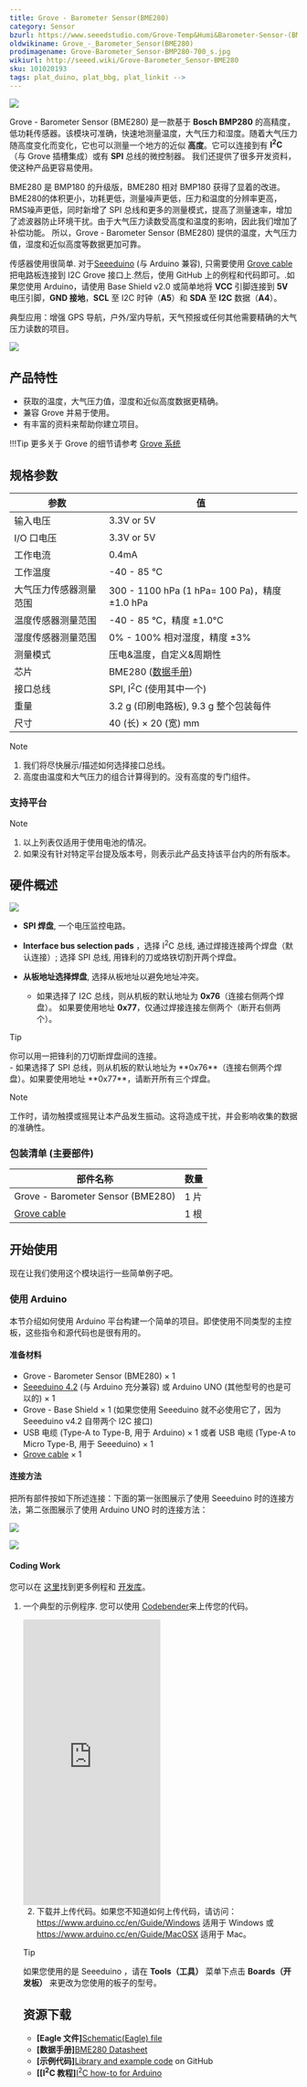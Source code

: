 ```yaml
---
title: Grove - Barometer Sensor(BME280)
category: Sensor
bzurl: https://www.seeedstudio.com/Grove-Temp&Humi&Barometer-Sensor-(BME280)-p-2653.html
oldwikiname: Grove_-_Barometer_Sensor(BME280)
prodimagename: Grove-Barometer_Sensor-BMP280-700_s.jpg
wikiurl: http://seeed.wiki/Grove-Barometer_Sensor-BME280
sku: 101020193
tags: plat_duino, plat_bbg, plat_linkit -->
---
```


<!-- tags: io_3v3, io_5v, grove_i2c, grove_analog, grove_digital, grove_uart, plat_duino, plat_bbg, plat_pi, plat_wio, plat_linkit -->

![](https://raw.githubusercontent.com/SeeedDocument/Grove-Barometer_Sensor-BME280/master/img/Grove-Barometer_Sensor-BMP280-700_s.jpg)

Grove - Barometer Sensor (BME280) 是一款基于 **Bosch BMP280** 的高精度，低功耗传感器。该模块可准确，快速地测量温度，大气压力和湿度。随着大气压力随高度变化而变化，它也可以测量一个地方的近似 **高度**。它可以连接到有 **I<sup>2</sup>C** （与 Grove 插槽集成）或有 **SPI** 总线的微控制器。 我们还提供了很多开发资料，使这种产品更容易使用。

BME280 是 BMP180 的升级版，BME280 相对 BMP180 获得了显着的改进。BME280的体积更小，功耗更低，测量噪声更低，压力和温度的分辨率更高，RMS噪声更低，同时新增了 SPI 总线和更多的测量模式，提高了测量速率，增加了滤波器防止环境干扰。由于大气压力读数受高度和温度的影响，因此我们增加了补偿功能。 所以，Grove - Barometer Sensor (BME280) 提供的温度，大气压力值，湿度和近似高度等数据更加可靠。

传感器使用很简单. 对于[Seeeduino](http://www.seeedstudio.com/depot/Seeeduino-V42-p-2517.html?cPath=6_7) (与 Arduino 兼容), 只需要使用 [Grove cable](http://www.seeedstudio.com/depot/Grove-Universal-4-Pin-Buckled-5cm-Cable-5-PCs-Pack-p-925.html?cPath=98_106_57) 把电路板连接到 I2C Grove 接口上.然后，使用 GitHub 上的例程和代码即可。.如果您使用 Arduino，请使用 Base Shield v2.0 或简单地将 **VCC** 引脚连接到 **5V** 电压引脚，**GND 接地**，**SCL** 至 I2C 时钟（**A5**）和 **SDA** 至 **I2C** 数据（**A4**）。

典型应用：增强 GPS 导航，户外/室内导航，天气预报或任何其他需要精确的大气压力读数的项目。

[![](https://github.com/SeeedDocument/wiki_chinese/raw/master/docs/images/click_to_buy.PNG)](https://item.taobao.com/item.htm?spm=a1z10.3-c.w4002-11172317909.13.72ae476b6pdgwH&id=534636479507)

产品特性
--------

-   获取的温度，大气压力值，湿度和近似高度数据更精确。
-   兼容 Grove 并易于使用。
-   有丰富的资料来帮助你建立项目。

!!!Tip
    更多关于 Grove 的细节请参考 [Grove 系统](http://wiki.seeed.cc/Grove_System/)

规格参数
--------------

| 参数                                     | 值                                                                                             |
|-----------------------------------------------|---------------------------------------------------------------------------------------------------|
| 输入电压                                 | 3.3V or 5V                                                                                        |
| I/O 口电压                                   | 3.3V or 5V                                                                                        |
| 工作电流                             | 0.4mA                                                                                             |
| 工作温度                         | -40 - 85 ℃                                                                                        |
| 大气压力传感器测量范围 | 300 - 1100 hPa (1 hPa= 100 Pa)，精度 ±1.0 hPa                                   |
| 温度传感器测量范围          | -40 - 85 ℃，精度  ±1.0°C                                                                  |
| 湿度传感器测量范围            | 0% - 100% 相对湿度，精度 ±3%                                                  |
| 测量模式                            | 压电&温度，自定义&周期性                                                          |
| 芯片                                          | BME280 ([数据手册](https://raw.githubusercontent.com/SeeedDocument/Grove-Barometer_Sensor-BME280/master/res/Grove-Barometer_Sensor-BME280-.pdf)) |
| 接口总线                                 | SPI, I<sup>2</sup>C (使用其中一个)                                                      |
| 重量                                        | 3.2 g (印刷电路板), 9.3 g 整个包装每件                                    |
| 尺寸                                    | 40 (长) × 20 (宽) mm                                                                       |

<div class="admonition note">
<p class="admonition-title">Note</p>
<ol><li>我们将尽快展示/描述如何选择接口总线。</li>
<li>高度由温度和大气压力的组合计算得到的。没有高度的专门组件。</li></ol>
</div>

### 支持平台

<div class="admonition note">
<p class="admonition-title">Note</p>
<ol><li>以上列表仅适用于使用电池的情况。</li>
<li>如果没有针对特定平台提及版本号，则表示此产品支持该平台内的所有版本。</li></ol>
</div>

硬件概述
-----------------

![](https://raw.githubusercontent.com/SeeedDocument/Grove-Barometer_Sensor-BME280/master/img/Grove-Barometer_Sensor-BME280-Components_1200_s.jpg)

-   **SPI 焊盘**, 一个电压监控电路。
-   **Interface bus selection pads** ，选择 I<sup>2</sup>C 总线, 通过焊接连接两个焊盘（默认连接）; 选择 SPI 总线, 用锋利的刀或烙铁切割开两个焊盘。
-   **从板地址选择焊盘**, 选择从板地址以避免地址冲突。

    - 如果选择了 I2C 总线，则从机板的默认地址为 **0x76**（连接右侧两个焊盘）。 如果要使用地址 **0x77**，仅通过焊接连接左侧两个（断开右侧两个）。
<div class="admonition tip">
<p class="admonition-title">Tip</p>
你可以用一把锋利的刀切断焊盘间的连接。
</div>
    - 如果选择了 SPI 总线，则从机板的默认地址为 **0x76**（连接右侧两个焊盘）。如果要使用地址 **0x77**，请断开所有三个焊盘。

<div class="admonition note">
<p class="admonition-title">Note</p>
工作时，请勿触摸或摇晃让本产品发生振动。这将造成干扰，并会影响收集的数据的准确性。
</div>

### **包装清单** (主要部件)

| 部件名称                                                                                                                    | 数量 |
|-------------------------------------------------------------------------------------------------------------------------------|----------|
| Grove - Barometer Sensor (BME280)                                                                                             | 1 片  |
| [Grove cable](http://www.seeedstudio.com/depot/Grove-Universal-4-Pin-Buckled-5cm-Cable-5-PCs-Pack-p-925.html?cPath=98_106_57) | 1 根  |

开始使用
---------------

现在让我们使用这个模块运行一些简单例子吧。

### 使用 Arduino

本节介绍如何使用 Arduino 平台构建一个简单的项目。即使使用不同类型的主控板，这些指令和源代码也是很有用的。

#### 准备材料

-   Grove - Barometer Sensor (BME280) × 1
-   [Seeeduino 4.2](http://www.seeedstudio.com/depot/Seeeduino-V42-p-2517.html) (与 Arduino 充分兼容) 或 Arduino UNO (其他型号的也是可以的) × 1
-   Grove - Base Shield × 1 (如果您使用 Seeeduino 就不必使用它了，因为 Seeeduino v4.2 自带两个 I2C 接口)
-   USB 电缆 (Type-A to Type-B, 用于 Arduino) × 1 或者 USB 电缆 (Type-A to Micro Type-B, 用于 Seeeduino) × 1
-   [Grove cable](http://www.seeedstudio.com/depot/Grove-Universal-4-Pin-Buckled-5cm-Cable-5-PCs-Pack-p-925.html?cPath=98_106_57) × 1

#### 连接方法

把所有部件按如下所述连接：下面的第一张图展示了使用 Seeeduino 时的连接方法，第二张图展示了使用 Arduino UNO 时的连接方法：

![](https://raw.githubusercontent.com/SeeedDocument/Grove-Barometer_Sensor-BME280/master/img/Grove-Barometer_Sensor-BME_280-Demo_1200_s.jpg)

![](https://raw.githubusercontent.com/SeeedDocument/Grove-Barometer_Sensor-BME280/master/img/Grove-Barometer_Sensor-BME_280-Demo_Arduino_UNO_1200_s.jpg)

#### Coding Work

您可以在 [这里](https://github.com/Seeed-Studio/Grove_BME280/tree/master/example)找到更多例程和 [开发库](https://github.com/Seeed-Studio/Grove_BME280)。

1. 一个典型的示例程序. 您可以使用 [Codebender](https://codebender.cc)来上传您的代码。

    <iframe frameborder="0" height="500" src="https://codebender.cc/embed/sketch:310854" width="50%">
</iframe>

2. 下载并上传代码。如果您不知道如何上传代码，请访问： <https://www.arduino.cc/en/Guide/Windows> 适用于 Windows 或 <https://www.arduino.cc/en/Guide/MacOSX> 适用于 Mac。

<div class="admonition tip">
<p class="admonition-title">Tip</p>
如果您使用的是 Seeeduino ，请在  <span style="font-weight:bold">Tools（工具）</span> 菜单下点击 <span style="font-weight:bold">Boards（开发板）</span> 来更改为您使用的板子的型号。
</div>

资源下载
---------

-   **[Eagle 文件]**[Schematic(Eagle) file](https://raw.githubusercontent.com/SeeedDocument/Grove-Barometer_Sensor-BME280/master/res/Grove-Barometer_Sensor-BME280-v1.0_Schematics.zip)
-   **[数据手册]**[BME280 Datasheet](https://raw.githubusercontent.com/SeeedDocument/Grove-Barometer_Sensor-BME280/master/res/Grove-Barometer_Sensor-BME280-.pdf)
-   **[示例代码]**[Library and example code](https://github.com/Seeed-Studio/Grove_BME280) on GitHub
-   **[[I<sup>2</sup>C 教程]**[I<sup>2</sup>C how-to for Arduino](https://www.arduino.cc/en/Reference/Wire)

<!-- This Markdown file was created from http://www.seeedstudio.com/wiki/Grove_-_Barometer_Sensor(BME280) -->
